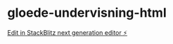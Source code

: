 # gloede-undervisning-html

[Edit in StackBlitz next generation editor ⚡️](https://stackblitz.com/~/github.com/KaiM-B04/gloede-undervisning-html)